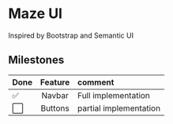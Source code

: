 # Maze UI

Inspired by Bootstrap and Semantic UI

## Milestones

| Done|Feature|comment
:---|:---:|:---
✅ | Navbar| Full implementation
⬜️ | Buttons | partial implementation